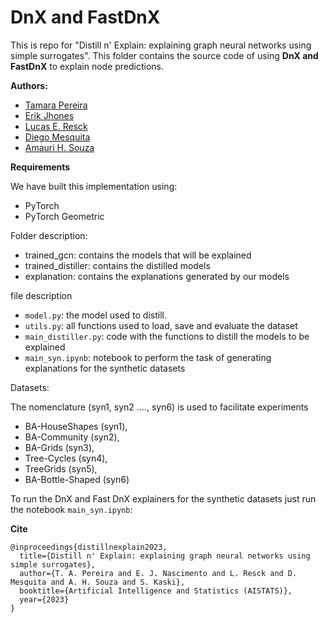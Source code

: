 
# DnX and FastDnX 

This is repo for "Distill n' Explain: explaining graph neural networks using simple surrogates". This folder contains the source code of using **DnX and FastDnX** to explain node predictions. 

**Authors:**

* [Tamara Pereira](https://scholar.google.com/citations?hl=pt-BR&user=OwB9En0AAAAJ)
* [Erik Jhones](https://scholar.google.com/citations?user=cg7qxqYAAAAJ&hl=pt-BR)
* [Lucas E. Resck](https://github.com/lucasresck)
* [Diego Mesquita](https://weakly-informative.github.io/)
* [Amauri H. Souza](https://amauriholanda.org/)

**Requirements**

We have built this implementation using:
 * PyTorch 
 * PyTorch Geometric

Folder description:
  * trained_gcn: contains the models that will be explained
  * trained_distiller: contains the distilled models
  * explanation: contains the explanations generated by our models

file description
  * `model.py`: the model used to distill.
  * `utils.py`: all functions used to load, save and evaluate the dataset
  * `main_distiller.py`: code with the functions to distill the models to be explained
  * `main_syn.ipynb`: notebook to perform the task of generating explanations for the synthetic datasets
  
Datasets: 

The nomenclature (syn1, syn2 ...., syn6) is used to facilitate experiments

  * BA-HouseShapes (syn1), 
  * BA-Community (syn2), 
  * BA-Grids (syn3), 
  * Tree-Cycles (syn4), 
  * TreeGrids (syn5), 
  * BA-Bottle-Shaped (syn6) 

To run the DnX and Fast DnX explainers for the synthetic datasets just run the notebook `main_syn.ipynb`:


**Cite**

``` 
@inproceedings{distillnexplain2023,
  title={Distill n' Explain: explaining graph neural networks using simple surrogates},
  author={T. A. Pereira and E. J. Nascimento and L. Resck and D. Mesquita and A. H. Souza and S. Kaski},
  booktitle={Artificial Intelligence and Statistics (AISTATS)},
  year={2023}
}
```
